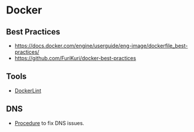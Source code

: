 # Docker

## Best Practices

* https://docs.docker.com/engine/userguide/eng-image/dockerfile_best-practices/
* https://github.com/FuriKuri/docker-best-practices

## Tools

* [DockerLint](https://github.com/RedCoolBeans/dockerlint)

## DNS

* [Procedure](https://development.robinwinslow.uk/2016/06/23/fix-docker-networking-dns/) to fix DNS issues.